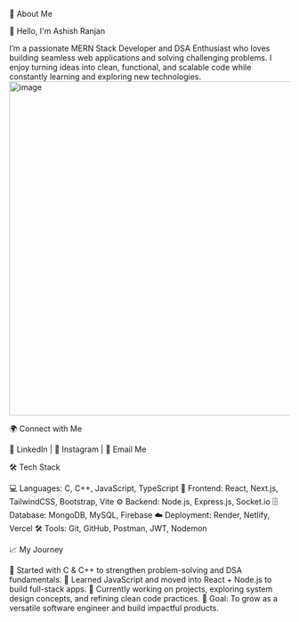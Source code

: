 🚀 About Me

👋 Hello, I'm Ashish Ranjan

I’m a passionate MERN Stack Developer and DSA Enthusiast who loves building seamless web applications and solving challenging problems.
I enjoy turning ideas into clean, functional, and scalable code while constantly learning and exploring new technologies.
<img width="800" height="600" alt="image" src="https://github.com/user-attachments/assets/a993465b-da7e-4522-9f69-a4d8007489e3" />


🌍 Connect with Me

🔗 LinkedIn
 | 📸 Instagram
 | 📧 Email Me

🛠 Tech Stack

💻 Languages: C, C++, JavaScript, TypeScript
🎨 Frontend: React, Next.js, TailwindCSS, Bootstrap, Vite
⚙️ Backend: Node.js, Express.js, Socket.io
🗄 Database: MongoDB, MySQL, Firebase
☁️ Deployment: Render, Netlify, Vercel
🛠 Tools: Git, GitHub, Postman, JWT, Nodemon

📈 My Journey

🔹 Started with C & C++ to strengthen problem-solving and DSA fundamentals.
🔹 Learned JavaScript and moved into React + Node.js to build full-stack apps.
🔹 Currently working on projects, exploring system design concepts, and refining clean code practices.
🎯 Goal: To grow as a versatile software engineer and build impactful products.
